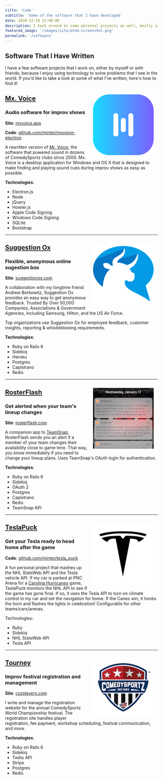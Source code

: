 ```yaml
---
title: 'Code'
subtitle: 'Some of the software that I have developed'
date: 2020-12-18 22:00:00
description: I hack around on some personal projects as well, mostly in Ruby, Rails, and Javascript. Learn more about the software that I write.
featured_image: '/images/site/atom-screenshot.png'
permalink: '/software'
---
```


## Software That I Have Written

I have a few software projects that I work on, either by myself or with friends, because I enjoy using technology to solve problems that I see in the world. If you'd like to take a look at some of what I've written, here's how to find it!

<img src="/images/site/software/mx-voice-icon.png" style="float: right; margin: 1em;">

## [Mx. Voice](https://mxvoice.app)
### Audio software for improv shows

**Site**: [mxvoice.app](https://mxvoice.app)

**Code**: [github.com/minter/mxvoice-electron](https://github.com/minter/mxvoice-electron)

A rewritten version of [​Mr. Voice](https://github.com/minter/mrvoice), the software that powered sound in dozens of ComedySportz clubs since 2000. Mx. Voice is a desktop application for Windows and OS X that is designed to make finding and playing sound cues during improv shows as easy as possible.

**Technologies**:
* Electron.js
* Node
* jQuery
* Howler.js
* Apple Code Signing
* Windows Code Signing
* SQLite
* Bootstrap

---

<img src="/images/site/software/sox-logo.png" style="float: right; margin: 1em;">

## [Suggestion Ox](https://suggestionox.com/)
### Flexible, anonymous online sugestion box

**Site**: [suggestionox.com](https://suggestionox.com/)

A collaboration with my longtime friend Andrew Berkowitz, Suggestion Ox provides an easy way to get anonymous feedback. Trusted By Over 50,000 Companies, Associations & Government Agencies, including Samsung, Hilton, and the US Air Force.

Top organizations use Suggestion Ox for employee feedback, customer insights, reporting & whistleblowing requirements.

**Technologies**:
* Ruby on Rails 6
* Sidekiq
* Heroku
* Postgres
* Capistrano
* Redis

---

<img src="/images/site/software/rosterflash-icon.png" style="float: right; margin: 1em;">

## [RosterFlash](https://rosterflash.com/)
### Get alerted when your team's lineup changes

**Site**: [rosterflash.com](https://rosterflash.com/)

A companion app to [TeamSnap](https://teamsnap.com/), RosterFlash sends you an alert if a member of your team changes their availability close to game time. That way, you know immediately if you need to change your lineup plans. Uses TeamSnap's OAuth login for authentication.

**Technologies**:
* Ruby on Rails 6
* Sidekiq
* OAuth 2
* Postgres
* Capistrano
* Redis
* TeamSnap API

---
<img src="/images/site/software/tesla-logo.png" style="float: right; margin: 1em;">

## [TeslaPuck](https://github.com/minter/tesla_puck)
### Get your Tesla ready to head home after the game

**Code**: [github.com/minter/tesla_puck](https://github.com/minter/tesla_puck)

A fun personal project that mashes up the NHL StatsWeb API and the Tesla vehicle API. If my car is parked at PNC Arena for a [Carolina Hurricanes](https://www.nhl.com/hurricanes/) game, TeslaPuck monitors the NHL API to see if the game has gone final. If so, it uses the Tesla API to turn on climate control in my car and set the navigation for home. If the Canes win, it honks the horn and flashes the lights in celebration! Configurable for other teams/cars/arenas.

Technologies:
* Ruby
* Sidekiq
* NHL StatsWeb API
* Tesla API

---

<img src="/images/site/software/csz-logo.png" style="float: right; margin: 1em;">

## [Tourney](https://cszplayers.com/)
### Improv festival registration and management

**Site**: [cszplayers.com](https://cszplayers.com/)

I write and manage the registration website for the annual ComedySportz World Championship festival. The registration site handles player registration, fee payment, workshop scheduling, festival communication, and more.

**Technologies**:
* Ruby on Rails 6
* Sidekiq
* Twilio API
* Stripe
* Postgres
* Redis
